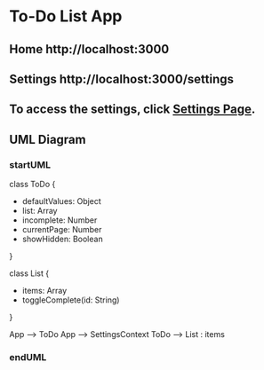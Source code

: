 # To-Do List App

## Home http://localhost:3000

## Settings http://localhost:3000/settings

## To access the settings, click [Settings Page](http://localhost:3000/settings).

## UML Diagram

### startUML

class ToDo {
    
  - defaultValues: Object
  - list: Array
  - incomplete: Number
  - currentPage: Number
  - showHidden: Boolean
  
}

class List {

  - items: Array
  - toggleComplete(id: String)

}

App --> ToDo
App --> SettingsContext
ToDo --> List : items

### endUML

